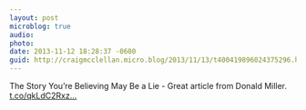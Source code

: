 ```yaml
---
layout: post
microblog: true
audio: 
photo: 
date: 2013-11-12 18:28:37 -0600
guid: http://craigmcclellan.micro.blog/2013/11/13/t400419896024375296.html
---
```

The Story You’re Believing May Be a Lie - Great article from Donald Miller.  [t.co/qkLdC2Rxz...](http://t.co/qkLdC2Rxzk)
